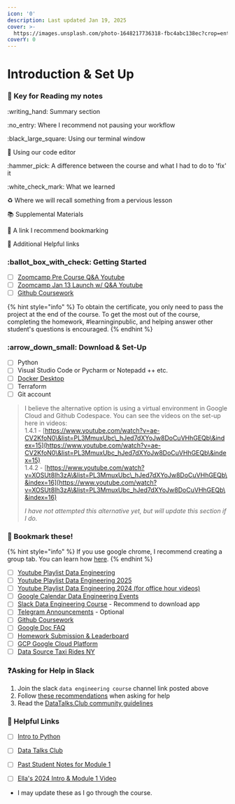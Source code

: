 ```yaml
---
icon: '0'
description: Last updated Jan 19, 2025
cover: >-
  https://images.unsplash.com/photo-1648217736318-fbc4abc138ec?crop=entropy&cs=srgb&fm=jpg&ixid=M3wxOTcwMjR8MHwxfHNlYXJjaHwxfHxjb2ZmZWUlMjBib29rfGVufDB8fHx8MTczNjgyOTczNHww&ixlib=rb-4.0.3&q=85
coverY: 0
---
```


# Introduction & Set Up

### :key: Key for Reading my notes&#x20;

:writing\_hand: Summary section

:no\_entry: Where I recommend not pausing your workflow

:black\_large\_square: Using our terminal window&#x20;

:pencil: Using our code editor

:hammer\_pick: A difference between the course and what I had to do to 'fix' it

:white\_check\_mark: What we learned

:recycle: Where we will recall something from a pervious lesson

:books: Supplemental Materials

:bookmark: A link I recommend bookmarking

:link: Additional Helpful links



### :ballot\_box\_with\_check: Getting Started

* [ ] [Zoomcamp Pre Course Q\&A Youtube](https://www.youtube.com/watch?v=DPnAOu2csYA)
* [ ] [Zoomcamp Jan 13 Launch w/ Q\&A Youtube](https://www.youtube.com/watch?v=X8cEEwi8DTM)
* [ ] [Github Coursework](https://github.com/DataTalksClub/data-engineering-zoomcamp)

{% hint style="info" %}
To obtain the certificate, you only need to pass the project at the end of the course. To get the most out of the course, completing the homework, #learninginpublic, and helping answer other student's questions is encouraged.
{% endhint %}

### :arrow\_down\_small: Download & Set-Up

* [ ] Python
* [ ] Visual Studio Code or Pycharm or Notepadd ++ etc.
* [ ] [Docker Desktop](https://docs.docker.com/get-started/get-docker/)
* [ ] Terraform
* [ ] Git account

> I believe the alternative option is using a virtual environment in Google Cloud and Github Codespace. You can see the videos on the set-up here in videos:\
> &#x20;1.4.1 - [https://www.youtube.com/watch?v=ae-CV2KfoN0\&list=PL3MmuxUbc\_hJed7dXYoJw8DoCuVHhGEQb\&index=15](https://www.youtube.com/watch?v=ae-CV2KfoN0\&list=PL3MmuxUbc_hJed7dXYoJw8DoCuVHhGEQb\&index=15) \
> 1.4.2 - [https://www.youtube.com/watch?v=XOSUt8Ih3zA\&list=PL3MmuxUbc\_hJed7dXYoJw8DoCuVHhGEQb\&index=16](https://www.youtube.com/watch?v=XOSUt8Ih3zA\&list=PL3MmuxUbc_hJed7dXYoJw8DoCuVHhGEQb\&index=16)
>
> _I have not attempted this alternative yet, but will update this section if I do._

### :bookmark: Bookmark these!

{% hint style="info" %}
If you use google chrome, I recommend creating a group tab. You can learn how [here](https://blog.google/products/chrome/manage-tabs-with-google-chrome/).
{% endhint %}

* [ ] [Youtube Playlist Data Engineering ](https://www.youtube.com/playlist?list=PL3MmuxUbc_hJed7dXYoJw8DoCuVHhGEQb)
* [ ] [Youtube Playlist Data Engineering 2025](https://www.youtube.com/playlist?list=PL3MmuxUbc_hJZdpLpRHp7dg6EOx828q6y)
* [ ] [Youtube Playlist Data Engineering 2024 (for office hour videos)](https://www.youtube.com/playlist?list=PL3MmuxUbc_hKihpnNQ9qtTmWYy26bPrSb)
* [ ] [Google Calendar Data Engineering Events](https://calendar.google.com/calendar/embed?src=er1r053veb2iqu4u1fhm635q0o%40group.calendar.google.com\&ctz=America%2FAnchorage)
* [ ] [Slack Data Engineering Course](https://datatalks-club.slack.com/archives/C01FABYF2RG) - Recommend to download app
* [ ] [Telegram Announcements](https://t.me/dezoomcamp) - Optional
* [ ] [Github Coursework](https://github.com/DataTalksClub/data-engineering-zoomcamp)
* [ ] [Google Doc FAQ](https://docs.google.com/document/d/19bnYs80DwuUimHM65UV3sylsCn2j1vziPOwzBwQrebw/edit?tab=t.0)
* [ ] [Homework Submission & Leaderboard](https://courses.datatalks.club/de-zoomcamp-2025/)
* [ ] [GCP Google Cloud Platform](https://cloud.google.com)
* [ ] [Data Source Taxi Rides NY](https://www.nyc.gov/site/tlc/about/tlc-trip-record-data.page)

### :question:Asking for Help in Slack

1. Join the slack `data engineering course` channel link posted above&#x20;
2. Follow [these recommendations](https://github.com/DataTalksClub/data-engineering-zoomcamp/blob/main/asking-questions.md) when asking for help
3. Read the [DataTalks.Club community guidelines](https://datatalks.club/slack/guidelines.html)

### :link: Helpful Links

* [ ] [Intro to Python](https://mlbookcamp.com/article/python)
* [ ] [Data Talks Club](https://datatalks.club/)
* [ ] [Past Student Notes for Module 1](./)
* [ ] [Ella's 2024 Intro & Module 1 Video](https://www.youtube.com/watch?v=VUZshlVAnk4\&embeds_referring_euri=https%3A%2F%2Fwww.notion.so%2F\&source_ve_path=OTY3MTQ)



* I may update these as I go through the course.&#x20;





